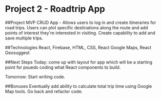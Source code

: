 # Project 2 - Roadtrip App

##Project MVP
CRUD App - Allows users to log in and create itineraries for road trips.  Users can plot specific destinations along the route and add points of interest they're interested in visiting. Create capability to add and save multiple trips.

##Technologies
React, Firebase, HTML, CSS, React Google Maps, React Geosuggest

##Next Steps
Today: come up with layout for app which will be a starting point for psuedo coding what React components to build.

Tomorrow: Start writing code.

##Bonuses
Eventually add ability to calculate total trip time using Google Map tools.
Go back and refactor code.
